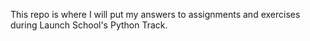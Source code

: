 This repo is where I will put my answers to assignments and exercises during Launch School's Python Track.
